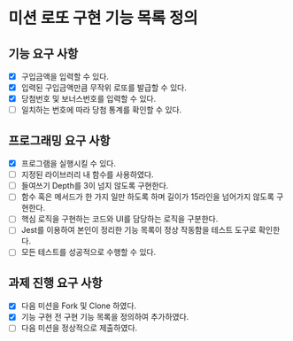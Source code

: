 # 미션 로또 구현 기능 목록 정의

## 기능 요구 사항

- [x] 구입금액을 입력할 수 있다.
- [x] 입력된 구입금액만큼 무작위 로또를 발급할 수 있다.
- [x] 당첨번호 및 보너스번호를 입력할 수 있다.
- [ ] 일치하는 번호에 따라 당첨 통계를 확인할 수 있다.

## 프로그래밍 요구 사항

- [x] 프로그램을 실행시킬 수 있다.
- [ ] 지정된 라이브러리 내 함수를 사용하였다.
- [ ] 들여쓰기 Depth를 3이 넘지 않도록 구현한다.
- [ ] 함수 혹은 메서드가 한 가지 일만 하도록 하며 길이가 15라인을 넘어가지 않도록 구현한다.
- [ ] 핵심 로직을 구현하는 코드와 UI를 담당하는 로직을 구분한다.
- [ ] Jest를 이용하여 본인이 정리한 기능 목록이 정상 작동함을 테스트 도구로 확인한다.
- [ ] 모든 테스트를 성공적으로 수행할 수 있다.

## 과제 진행 요구 사항

- [x] 다음 미션을 Fork 및 Clone 하였다.
- [x] 기능 구현 전 구현 기능 목록을 정의하여 추가하였다.
- [ ] 다음 미션을 정상적으로 제출하였다.
